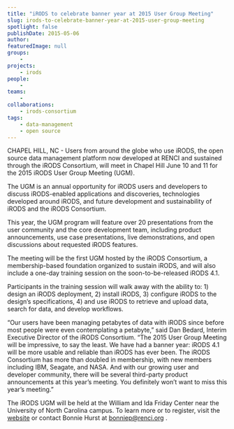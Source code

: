 ```yaml
---
title: "iRODS to celebrate banner year at 2015 User Group Meeting"
slug: irods-to-celebrate-banner-year-at-2015-user-group-meeting
spotlight: false
publishDate: 2015-05-06
author: 
featuredImage: null
groups:
    - 
projects:
    - irods
people:
    - 
teams: 
    - 
collaborations:
    - irods-consortium
tags:
    - data-management
    - open source
---
```

CHAPEL HILL, NC - Users from around the globe who use iRODS, the open source data management platform now developed at RENCI and sustained through the iRODS Consortium, will meet in Chapel Hill June 10 and 11 for the 2015 iRODS User Group Meeting (UGM).

The UGM is an annual opportunity for iRODS users and developers to discuss iRODS-enabled applications and discoveries, technologies developed around iRODS, and future development and sustainability of iRODS and the iRODS Consortium.

<!--more-->

This year, the UGM program will feature over 20 presentations from the user community and the core development team, including product announcements, use case presentations, live demonstrations, and open discussions about requested iRODS features.

The meeting will be the first UGM hosted by the iRODS Consortium, a membership-based foundation organized to sustain iRODS, and will also include a one-day training session on the soon-to-be-released iRODS 4.1.

Participants in the training session will walk away with the ability to: 1) design an iRODS deployment, 2) install iRODS, 3) configure iRODS to the design’s specifications, 4) and use iRODS to retrieve and upload data, search for data, and develop workflows.

“Our users have been managing petabytes of data with iRODS since before most people were even contemplating a petabyte,” said Dan Bedard, Interim Executive Director of the iRODS Consortium. “The 2015 User Group Meeting will be impressive, to say the least. We have had a banner year: iRODS 4.1 will be more usable and reliable than iRODS has ever been. The iRODS Consortium has more than doubled in membership, with new members including IBM, Seagate, and NASA. And with our growing user and developer community, there will be several third-party product announcements at this year’s meeting. You definitely won’t want to miss this year’s meeting.”

The iRODS UGM will be held at the William and Ida Friday Center near the University of North Carolina campus. To learn more or to register, visit the <a href="http://irods.org/ugm2015/">website</a> or contact Bonnie Hurst at <a href="mailto:bonniep@renci.org">bonniep@renci.org</a> .
